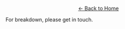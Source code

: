 <p style="text-align:center;">
  <a href="/">← Back to Home</a>
</p>


For breakdown, please get in touch.
